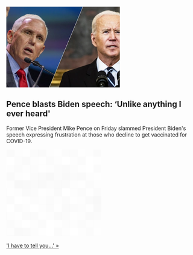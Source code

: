 
![Pence blasts Biden speech: ‘Unlike anything I ever heard'](./20210911055850.png)
## Pence blasts Biden speech: ‘Unlike anything I ever heard'

Former Vice President Mike Pence on Friday slammed President Biden's speech expressing frustration at those who decline to get vaccinated for COVID-19.

![pic](../square_bg.png)

['I have to tell you...' »](https://www.yahoo.com/news/pence-biden-vaccine-mandates-speech-patience-wearing-thin-162410208.html)
